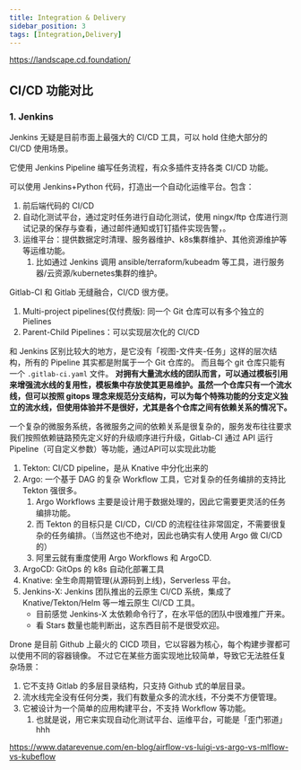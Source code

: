 ```yaml
---
title: Integration & Delivery
sidebar_position: 3
tags: [Integration,Delivery]
---
```


https://landscape.cd.foundation/


## CI/CD 功能对比

### 1. Jenkins

Jenkins 无疑是目前市面上最强大的 CI/CD 工具，可以 hold 住绝大部分的 CI/CD 使用场景。

它使用 Jenkins Pipeline 编写任务流程，有众多插件支持各类 CI/CD 功能。

可以使用 Jenkins+Python 代码，打造出一个自动化运维平台。包含：

1. 前后端代码的 CI/CD
2. 自动化测试平台，通过定时任务进行自动化测试，使用 ningx/ftp 仓库进行测试记录的保存与查看，通过邮件通知或钉钉插件实现告警，。
3. 运维平台：提供数据定时清理、服务器维护、k8s集群维护、其他资源维护等等运维功能。
   1. 比如通过 Jenkins 调用 ansible/terraform/kubeadm 等工具，进行服务器/云资源/kubernetes集群的维护。



Gitlab-CI 和 Gitlab 无缝融合，CI/CD 很方便。

1. Multi-project pipelines(仅付费版): 同一个 Git 仓库可以有多个独立的 Pielines
2. Parent-Child Pipelines：可以实现层次化的 CI/CD

和 Jenkins 区别比较大的地方，是它没有「视图-文件夹-任务」这样的层次结构，所有的 Pipeline 其实都是附属于一个 Git 仓库的。
而且每个 git 仓库只能有一个 `.gitlab-ci.yaml` 文件。
**对拥有大量流水线的团队而言，可以通过模板引用来增强流水线的复用性，模板集中存放使其更易维护。虽然一个仓库只有一个流水线，但可以按照 gitops 理念来规范分支结构，可以为每个特殊功能的分支定义独立的流水线，但使用体验并不是很好，尤其是各个仓库之间有依赖关系的情况下。**

一个复杂的微服务系统，各微服务之间的依赖关系是很复杂的，服务发布往往要求我们按照依赖链路预先定义好的升级顺序进行升级，Gitlab-CI 通过 API 运行 Pipeline（可自定义参数）等功能，通过API可以实现此功能


1. Tekton:  CI/CD pipeline，是从 Knative 中分化出来的
2. Argo: 一个基于 DAG 的复杂 Workflow 工具，它对复杂的任务编排的支持比 Tekton 强很多。
   1. Argo Workflows 主要是设计用于数据处理的，因此它需要更灵活的任务编排功能。
   2. 而 Tekton 的目标只是 CI/CD，CI/CD 的流程往往非常固定，不需要很复杂的任务编排。（当然这也不绝对，因此也确实有人使用 Argo 做 CI/CD 的）
   3. 阿里云就有重度使用 Argo Workflows 和 ArgoCD.
3. ArgoCD: GitOps 的 k8s 自动化部署工具
4. Knative: 全生命周期管理(从源码到上线)，Serverless 平台。
5. Jenkins-X: Jenkins 团队推出的云原生 CI/CD 系统，集成了 Knative/Tekton/Helm 等一堆云原生 CI/CD 工具。
   - 目前感觉 Jenkins-X 太依赖命令行了，在水平低的团队中很难推广开来。
   - 看 Stars 数量也能判断出，这东西目前不是很受欢迎。



Drone 是目前 Github 上最火的 CICD 项目，它以容器为核心，每个构建步骤都可以使用不同的容器镜像。
不过它在某些方面实现地比较简单，导致它无法胜任复杂场景：

1. 它不支持 Gitlab 的多层目录结构，只支持 Github 式的单层目录。
2. 流水线完全没有任何分类，我们有数量众多的流水线，不分类不方便管理。
3. 它被设计为一个简单的应用构建平台，不支持 Workflow 等功能。
   1. 也就是说，用它来实现自动化测试平台、运维平台，可能是「歪门邪道」hhh


https://www.datarevenue.com/en-blog/airflow-vs-luigi-vs-argo-vs-mlflow-vs-kubeflow
